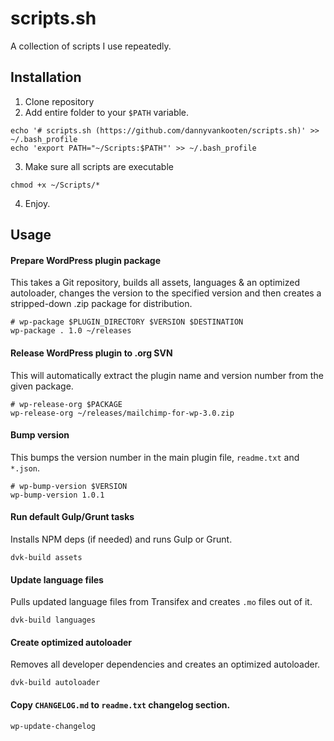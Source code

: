 # scripts.sh

A collection of scripts I use repeatedly.

## Installation

1. Clone repository
2. Add entire folder to your `$PATH` variable.
```shell
echo '# scripts.sh (https://github.com/dannyvankooten/scripts.sh)' >> ~/.bash_profile
echo 'export PATH="~/Scripts:$PATH"' >> ~/.bash_profile
```
3. Make sure all scripts are executable
```shell
chmod +x ~/Scripts/*
```
4. Enjoy.

## Usage

#### Prepare WordPress plugin package

This takes a Git repository, builds all assets, languages & an optimized autoloader, changes the version to the specified version and then creates a stripped-down .zip package for distribution.

```shell
# wp-package $PLUGIN_DIRECTORY $VERSION $DESTINATION
wp-package . 1.0 ~/releases
```

#### Release WordPress plugin to .org SVN

This will automatically extract the plugin name and version number from the given package.

```shell
# wp-release-org $PACKAGE
wp-release-org ~/releases/mailchimp-for-wp-3.0.zip
```

#### Bump version

This bumps the version number in the main plugin file, `readme.txt` and `*.json`.

```shell
# wp-bump-version $VERSION
wp-bump-version 1.0.1
```

#### Run default Gulp/Grunt tasks

Installs NPM deps (if needed) and runs Gulp or Grunt.

```shell
dvk-build assets
```

#### Update language files

Pulls updated language files from Transifex and creates `.mo` files out of it.

```shell
dvk-build languages
```

#### Create optimized autoloader

Removes all developer dependencies and creates an optimized autoloader.

```shell
dvk-build autoloader
```

#### Copy `CHANGELOG.md` to `readme.txt` changelog section.

```shell
wp-update-changelog
```